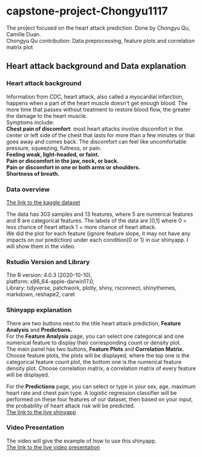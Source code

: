 # capstone-project-Chongyu1117

The project focused on the heart attack prediction. Done by Chongyu Qu, Camille Duan.<br/>
Chongyu Qu contribution: Data preprocessing, feature plots and correlation matrix plot
## Heart attack background and Data explanation
### Heart attack background
Information from CDC, heart attack, also called a myocardial infarction, happens when a part of the heart muscle doesn't get enough blood.
The more time that passes without treatment to restore blood flow, the greater the damage to the heart muscle.<br/>
Symptoms include: <br/>
**Chest pain of discomfort**: most heart attacks involve discomfort in the center or left side of the chest
that lasts for more than a few minutes or that goes away and comes back. The discomfort can feel like uncomfortable pressure, squeezing, fullness, or pain.<br/>
**Feeling weak, light-headed, or faint.**<br/>
**Pain or discomfort in the jaw, neck, or back.**<br/>
**Pain or discomfort in one or both arms or shoulders.**<br/>
**Shortness of breath.**<br/>

### Data overview
[The link to the kaggle dataset](https://www.kaggle.com/rashikrahmanpritom/heart-attack-analysis-prediction-dataset)<br/>

The data has 303 samples and 13 features, where 5 are numerical features and 8 are categorical features. The labels of the data are [0,1] where 0 = less chance of heart attack
1 = more chance of heart attack.<br/>
We did the plot for each feature (ignore feature slope, it may not have any impacts on our prediction) under each condition(0 or 1) in our shinyapp. I will show them in the video. 

### Rstudio Version and Library
The R version: 4.0.3 (2020-10-10),<br/>
platform: x86_64-apple-darwin17.0,<br/>
Library: tidyverse, patchwork, plotly, shiny, rsconnect, shinythemes, markdown, reshape2, caret

### Shinyapp explanation
There are two buttons next to the title heart attack prediction, **Feature Analysis** and **Predictions.**<br/>
For the **Feature Analysis** page, you can select one categorical and one numerical feature to display their corresponding count or density plot.<br/>
The main panel has two buttons, **Feature Plots** and **Correlation Matrix.** Choose feature plots, the plots will be displayed, where the top one is the categorical feature count plot, 
the bottom one is the numerical feature density plot. Choose correlation matrix, a correlation matrix of every feature will be displayed. <br/>

For the **Predictions** page, you can select or type in your sex, age, maximum heart rate and chest pain type. A logistic regression classifier will be performed on these four features
of our dataset, then based on your input, the probability of heart attack risk will be predicted.<br/>
[The link to the live shinyapp](https://camille306.shinyapps.io/advanceds_final_project/)

### Video Presentation
The video will give the example of how to use this shinyapp.<br/>
[The link to the live video presentation](https://drive.google.com/file/d/1j-y-PDegjmksYU1PFKzfJbn_oNL_Hl-Z/view?usp=sharing)
